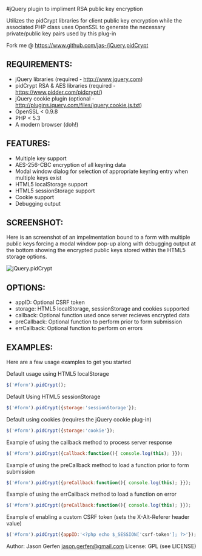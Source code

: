 #jQuery plugin to impliment RSA public key encryption

  Utilizes the pidCrypt libraries for client public key
  encryption while the associated PHP class uses
  OpenSSL to generate the necessary private/public key pairs used
  by this plug-in

  Fork me @ https://www.github.com/jas-/jQuery.pidCrypt

## REQUIREMENTS:
* jQuery libraries (required - http://www.jquery.com)
* pidCrypt RSA & AES libraries (required - https://www.pidder.com/pidcrypt/)
* jQuery cookie plugin (optional - http://plugins.jquery.com/files/jquery.cookie.js.txt)
* OpenSSL < 0.9.8
* PHP < 5.3
* A modern browser (doh!)

## FEATURES:
* Multiple key support
* AES-256-CBC encryption of all keyring data
* Modal window dialog for selection of appropriate keyring entry when multiple keys exist
* HTML5 localStorage support
* HTML5 sessionStorage support
* Cookie support
* Debugging output

## SCREENSHOT:
Here is an screenshot of an impelmentation bound to a form with multiple public keys forcing
a modal window pop-up along with debugging output at the bottom showing the encrypted public
keys stored within the HTML5 storage options.

![jQuery.pidCrypt](https://raw.github.com/jas-/jQuery.pidCrypt/master/screenshots/screenshot-1.png)

## OPTIONS:
* appID: Optional CSRF token
* storage: HTML5 localStorage, sessionStorage and cookies supported
* callback: Optional function used once server recieves encrypted data
* preCallback: Optional function to perform prior to form submission
* errCallback: Optional function to perform on errors

## EXAMPLES:
Here are a few usage examples to get you started

Default usage using HTML5 localStorage

```javascript
$('#form').pidCrypt();
```

Default Using HTML5 sessionStorage

```javascript
$('#form').pidCrypt({storage:'sessionStorage'});
```

Default using cookies (requires the jQuery cookie plug-in)

```javascript
$('#form').pidCrypt({storage:'cookie'});
```

Example of using the callback method to process server response

```javascript
$('#form').pidCrypt({callback:function(){ console.log(this); }});
```

Example of using the preCallback method to load a function prior to form
submission

```javascript
$('#form').pidCrypt({preCallback:function(){ console.log(this); }});
```

Example of using the errCallback method to load a function on error

```javascript
$('#form').pidCrypt({preCallback:function(){ console.log(this); }});
```

Example of enabling a custom CSRF token (sets the X-Alt-Referer header value)

```javascript
$('#form').pidCrypt({appID:'<?php echo $_SESSION['csrf-token']; ?>'});
```

Author: Jason Gerfen <jason.gerfen@gmail.com>
License: GPL (see LICENSE)
